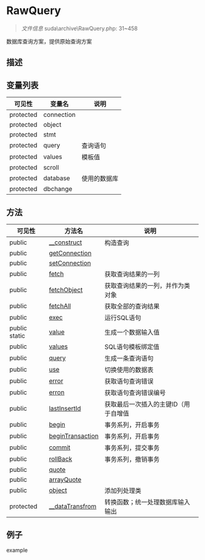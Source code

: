 #  RawQuery 

> *文件信息* suda\archive\RawQuery.php: 31~458


数据库查询方案，提供原始查询方案


## 描述






## 变量列表
| 可见性 |  变量名   | 说明 |
|--------|----|------|
| protected    | connection | | 
| protected    | object | | 
| protected    | stmt | | 
| protected    | query | 查询语句| 
| protected    | values |  模板值| 
| protected    | scroll | | 
| protected    | database | 使用的数据库| 
| protected    | dbchange | | 

## 方法

| 可见性 | 方法名 | 说明 |
|--------|-------|------|
|  public  |[__construct](RawQuery/__construct.md) | 构造查询 |
|  public  |[getConnection](RawQuery/getConnection.md) |  |
|  public  |[setConnection](RawQuery/setConnection.md) |  |
|  public  |[fetch](RawQuery/fetch.md) | 获取查询结果的一列 |
|  public  |[fetchObject](RawQuery/fetchObject.md) | 获取查询结果的一列，并作为类对象 |
|  public  |[fetchAll](RawQuery/fetchAll.md) | 获取全部的查询结果 |
|  public  |[exec](RawQuery/exec.md) | 运行SQL语句 |
|  public  static|[value](RawQuery/value.md) | 生成一个数据输入值 |
|  public  |[values](RawQuery/values.md) | SQL语句模板绑定值 |
|  public  |[query](RawQuery/query.md) | 生成一条查询语句 |
|  public  |[use](RawQuery/use.md) | 切换使用的数据表 |
|  public  |[error](RawQuery/error.md) | 获取语句查询错误 |
|  public  |[erron](RawQuery/erron.md) | 获取语句查询错误编号 |
|  public  |[lastInsertId](RawQuery/lastInsertId.md) | 获取最后一次插入的主键ID（用于自增值 |
|  public  |[begin](RawQuery/begin.md) | 事务系列，开启事务 |
|  public  |[beginTransaction](RawQuery/beginTransaction.md) | 事务系列，开启事务 |
|  public  |[commit](RawQuery/commit.md) | 事务系列，提交事务 |
|  public  |[rollBack](RawQuery/rollBack.md) | 事务系列，撤销事务 |
|  public  |[quote](RawQuery/quote.md) |  |
|  public  |[arrayQuote](RawQuery/arrayQuote.md) |  |
|  public  |[object](RawQuery/object.md) | 添加列处理类 |
|  protected  |[__dataTransfrom](RawQuery/__dataTransfrom.md) | 转换函数；统一处理数据库输入输出 |
 

## 例子

example